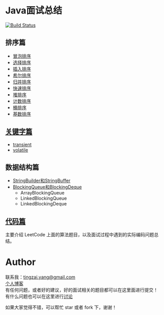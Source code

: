 # Java面试总结

[![Build Status](https://travis-ci.org/joyang1/JavaInterview.svg?branch=master)](https://travis-ci.org/joyang1/JavaInterview)

## 排序篇
- [冒泡排序](/sortpro/1.bubbleSort.md)
- [选择排序](/sortpro/2.selectionSort.md)
- [插入排序](/sortpro/3.insertionSort.md)
- [希尔排序](/sortpro/4.shellSort.md)
- [归并排序](/sortpro/5.mergeSort.md)
- [快速排序](/sortpro/6.quickSort.md)
- [堆排序](/sortpro/7.heapSort.md)
- [计数排序](/sortpro/8.countingSort.md)
- [桶排序](/sortpro/9.bucketSort.md)
- [基数排序](/sortpro/10.radixSort.md)

## [关键字篇](/keywords)
- [transient](/keywords/transient.md)
- [volatile](/keywords/volatile.md)

## 数据结构篇
- [StringBuilder和StringBuffer](/datastructure/stringbuilderandstringbuffer.md)
- [BlockingQueue和BlockingDeque](/datastructure/blockingqueueanddeque.md)
  * ArrayBlockingQueue
  * LinkedBlockingQueue
  * LinkedBlockingDeque
  
## [代码篇](/codeinterview)
主要介绍 LeetCode 上面的算法题目，以及面试过程中遇到的实际编码问题总结。

  
  
# Author
联系我：tingzai.yang@gmail.com <br/>
[个人博客](https://blog.tommyyang.cn) <br/>
有任何问题，或者好的建议，好的面试相关的题目都可以在这里面进行提交！<br/>
有什么问题也可以在这里进行[讨论](https://github.com/joyang1/JavaInterview/issues/1)

如果大家觉得不错，可以帮忙 star 或者 fork 下，谢谢！

